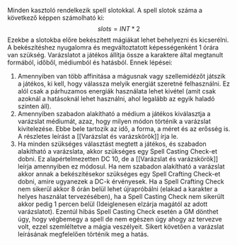 Minden kasztoló rendelkezik spell slotokkal. A spell slotok száma a következő képpen számolható ki:
$$ slots = INT * 2 $$Ezekbe a slotokba előre bekészített mágiákat lehet behelyezni és kicserélni. A bekészítéshez nyugalomra és megváltoztatott képességenként 1 órára van szükség. Varázslatot a játékos állítja össze a karaktere által megtanult formából, időből, médiumból és hatásból.
Ennek lépései:
1. Amennyiben van több affinitása a mágusnak vagy szellemidézőt játszik a játékos, ki kell, hogy válassza melyik energiát szeretné felhasználni. Ez alól csak a párhuzamos energiák használata lehet kivétel (amit csak azoknál a hatásoknál lehet használni, ahol legalább az egyik haladó szinten áll).
2. Amennyiben szabadon alakítható a médium a játékos kiválasztja a varázslat médiumát, azaz, hogy milyen módon történik a varázslat kivitelezése. Ebbe bele tartozik az idő, a forma, a méret és az erősség is. A részletes leírást a [[Varázslat és varázskörök]] írja le.
3. Ha minden szükséges választást megtett a játékos, és szabadon alakítható a varázslata, akkor szükséges egy Spell Casting Check-et dobni. Ez alapértelmezetten DC 10, de a [[Varázslat és varázskörök]] leírja amennyiben ez módosul. Ha nem szabadon alakítható a varázslat akkor annak a bekészítésekor szükséges egy Spell Crafting Check-et dobni, amire ugyanezek a DC-k érvényesek. Ha a Spell Crafting Check nem sikerül akkor 8 órán belül lehet újrapróbálni (elakad a karakter a helyes használat tervezésében), ha a Spell Casting Check nem sikerült akkor pedig 1 percen belül (Ideiglenesen elzárja magától az adott varázslatot). Ezentúl hibás Spell Casting Check esetén a GM dönthet úgy, hogy végbemegy a spell de nem egészen úgy ahogy az tervezve volt, ezzel szemléltetve a mágia veszélyeit. Sikert követően a varázslat leírásának megfelelően történik meg a hatás.

